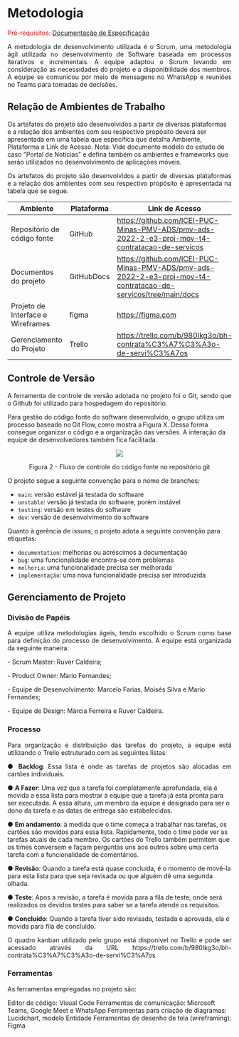 
# Metodologia

<span style="color:red">Pré-requisitos: <a href="2-Especificação do Projeto.md"> Documentação de Especificação</a></span>

<p align="justify">A metodologia de desenvolvimento utilizada é o Scrum, uma metodologia ágil utilizada no desenvolvimento de Software baseada em processos iterativos e incrementais. 
A equipe adaptou o Scrum levando em consideração as necessidades do projeto e a disponibilidade dos membros. A equipe se comunicou por meio de mensagens no WhatsApp e reuniões no Teams para tomadas de decisões. </p>

## Relação de Ambientes de Trabalho

Os artefatos do projeto são desenvolvidos a partir de diversas plataformas e a relação dos ambientes com seu respectivo propósito deverá ser apresentada em uma tabela que especifica que detalha Ambiente, Plataforma e Link de Acesso. 
Nota: Vide documento modelo do estudo de caso "Portal de Notícias" e defina também os ambientes e frameworks que serão utilizados no desenvolvimento de aplicações móveis.





<p align="justify">Os artefatos do projeto são desenvolvidos a partir de diversas plataformas e a relação dos ambientes com seu respectivo propósito é apresentada na tabela que se segue.</p>

|Ambiente| Plataforma  |Link de Acesso |
|--------------------|------------------------------------|----------------------------------------|
|Repositório de código fonte |GitHub|https://github.com/ICEI-PUC-Minas-PMV-ADS/pmv-ads-2022-2-e3-proj-mov-t4-contratacao-de-servicos
|Documentos do projeto |GitHubDocs|https://github.com/ICEI-PUC-Minas-PMV-ADS/pmv-ads-2022-2-e3-proj-mov-t4-contratacao-de-servicos/tree/main/docs|
|Projeto de Interface e Wireframes |figma|https://figma.com|
|Gerenciamento do Projeto |Trello|https://trello.com/b/980Ikg3o/bh-contrata%C3%A7%C3%A3o-de-servi%C3%A7os

## Controle de Versão

<p align="justify">A ferramenta de controle de versão adotada no projeto foi o Git, sendo que o Github foi utilizado para hospedagem do repositório.

Para gestão do código fonte do software desenvolvido, o grupo utiliza um processo baseado no Git Flow, como mostra a Figura X. Dessa forma consegue organizar o código e a organização das versões. A interação da equipe de desenvolvedores também fica facilitada.</p>


<p align="center">
  <img src="https://github.com/ICEI-PUC-Minas-PMV-ADS/pmv-ads-2022-1-e2-proj-int-t4-sistema-de-contratacao-de-servicos/blob/main/docs/img/Controle%20Vers%C3%A3o.png">
</p>
<p align="center">Figura 2 - Fluxo de controle do código fonte no repositório git</p>

O projeto segue a seguinte convenção para o nome de branches:

- `main`: versão estável já testada do software
- `unstable`: versão já testada do software, porém instável
- `testing`: versão em testes do software
- `dev`: versão de desenvolvimento do software

Quanto à gerência de issues, o projeto adota a seguinte convenção para etiquetas:

- `documentation`: melhorias ou acréscimos à documentação
- `bug`: uma funcionalidade encontra-se com problemas
- `melhoria`: uma funcionalidade precisa ser melhorada
- `implementação`: uma nova funcionalidade precisa ser introduzida


## Gerenciamento de Projeto

### Divisão de Papéis

<p align="justify">A equipe utiliza metodologias ágeis, tendo escolhido o Scrum como base para definição do processo de desenvolvimento. A equipe está organizada da seguinte maneira:</p>
<p>- Scrum Master: Ruver Caldeira;</p>
<p>- Product Owner: Mario Fernandes;</p>
<p>- Equipe de Desenvolvimento: Marcelo Farias, Moisés Silva e Mario Fernandes;</p>
<p>- Equipe de Design: Márcia Ferreira e Ruver Caldeira.</p>

### Processo


<p align="justify">Para organização e distribuição das tarefas do projeto, a equipe está utilizando o Trello estruturado com as seguintes listas:</p>

<p align="justify">
● <b>Backlog</b>: Essa lista é onde as tarefas de projetos são alocadas em cartões individuais. 

● <b>A Fazer</b>: Uma vez que a tarefa foi completamente aprofundada, ela é movida a essa lista para mostrar à equipe que a tarefa já está pronta para ser executada. A essa altura, um membro da equipe é designado para ser o dono da tarefa e as datas de entrega são estabelecidas.

● <b>Em andamento</b>: à medida que o time começa a trabalhar nas tarefas, os cartões são movidos para essa lista. Rapidamente, todo o time pode ver as tarefas atuais de cada membro. Os cartões do Trello também permitem que os times conversem e façam perguntas uns aos outros sobre uma certa tarefa com a funcionalidade de comentários. 

● <b>Revisão</b>:  Quando a tarefa está quase concluída, é o momento de movê-la para esta lista para que seja revisada ou que alguém dê uma segunda olhada. 

● <b>Teste</b>:  Apos a revisão, a tarefa é movida para a fila de teste, onde será realizados os devidos testes para saber se a tarefa atende os requisitos.

● <b>Concluído</b>: Quando a tarefa tiver sido revisada, testada e aprovada, ela é movida para fila de concluído.</p>


<p align="justify">O quadro kanban utilizado pelo grupo está disponível no Trello e pode ser acessado através da URL https://trello.com/b/980Ikg3o/bh-contrata%C3%A7%C3%A3o-de-servi%C3%A7os  </p>


### Ferramentas

As ferramentas empregadas no projeto são:

Editor de código: Visual Code
Ferramentas de comunicação: Microsoft Teams, Google Meet e WhatsApp
Ferramentas para criação de diagramas: Lucidchart, modelo Entidade
Ferramentas de desenho de tela (wireframing): Figma
